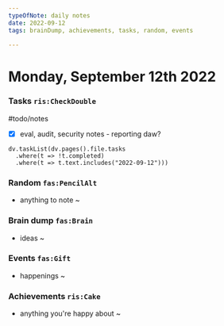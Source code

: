 ```yaml
---
typeOfNote: daily notes
date: 2022-09-12
tags: brainDump, achievements, tasks, random, events

---
```

# Monday, September 12th 2022

### Tasks `ris:CheckDouble`

#todo/notes 
- [x] eval, audit, security notes - reporting daw?
 

```dataviewjs
dv.taskList(dv.pages().file.tasks 
  .where(t => !t.completed)
  .where(t => t.text.includes("2022-09-12")))
```



### Random `fas:PencilAlt`
 - anything to note ~




### Brain dump `fas:Brain`
 - ideas ~ 




### Events `fas:Gift`
 - happenings ~






### Achievements `ris:Cake`
 - anything you're happy about ~ 

